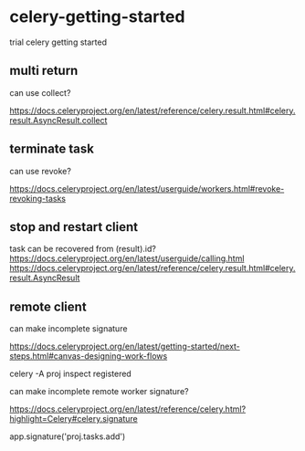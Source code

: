 # celery-getting-started
trial celery getting started

## multi return

can use collect?

https://docs.celeryproject.org/en/latest/reference/celery.result.html#celery.result.AsyncResult.collect

## terminate task

can use revoke?

https://docs.celeryproject.org/en/latest/userguide/workers.html#revoke-revoking-tasks

## stop and restart client

task can be recovered from (result).id?
https://docs.celeryproject.org/en/latest/userguide/calling.html
https://docs.celeryproject.org/en/latest/reference/celery.result.html#celery.result.AsyncResult

## remote client

can make incomplete signature

https://docs.celeryproject.org/en/latest/getting-started/next-steps.html#canvas-designing-work-flows

celery -A proj inspect registered

can make incomplete remote worker signature?

https://docs.celeryproject.org/en/latest/reference/celery.html?highlight=Celery#celery.signature

app.signature('proj.tasks.add')


